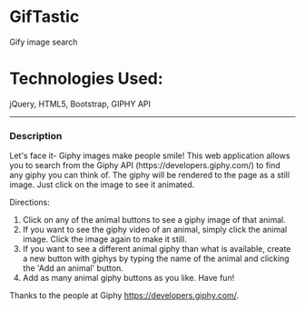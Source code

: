 # GifTastic
Gify image search

<h1>Technologies Used:</h1>
jQuery, HTML5, Bootstrap, GIPHY API

<hr>

<h3>Description</h3>
Let's face it- Giphy images make people smile!  This web application allows you to search from the Giphy API (https://developers.giphy.com/) to find any giphy you can think of.  The giphy will be rendered to the page as a still image.  Just click on the image to see it animated.

Directions:
1. Click on any of the animal buttons to see a giphy image of that animal.
2. If you want to see the giphy video of an animal, simply click the animal image.  Click the image again to make it still. 
3. If you want to see a different animal giphy than what is available, create a new button with giphys by typing the name 
of the animal and clicking the 'Add an animal' button.  
4. Add as many animal giphy buttons as you like.  Have fun!

Thanks to the people at Giphy https://developers.giphy.com/.
